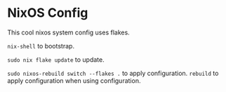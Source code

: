 # NixOS Config
This cool nixos system config uses flakes.

`nix-shell` to bootstrap.

`sudo nix flake update` to update.

`sudo nixos-rebuild switch --flakes .` to apply configuration.
`rebuild` to apply configuration when using configuration.

